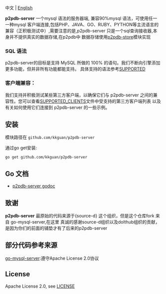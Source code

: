 
中文 | [English](./README-EN.md)

**p2pdb-server** 一个mysql 语法的服务器端, 兼容90%mysql 语法，可使用任一一种mysql 客户端连接,包括PHP、JAVA、GO、RUBY、PYTHON等主流语言的兼容（正积极测试中）,需要注意的是,p2pdb-server 只是一个sql查询接收器,本身并不提供真实的数据存储,在p2pdb中 数据存储使用[p2pdb-store](https://github.com/kkguan/p2pdb-store)模块实现


### SQL 语法
p2pdb-server的目标是支持 MySQL 所做的 100% 的语句。我们不断向引擎添加更多功能，但并非所有功能都能支持。
具体支持的语法参考[SUPPORTED](./SUPPORTED.md)


### 客户端兼容：

我们支持并积极测试某些第三方客户端，以确保它们与 p2pdb-server 之间的兼容性。您可以查看[SUPPORTED_CLIENTS](./SUPPORTED_CLIENTS.md)文件中受支持的第三方客户端列表 以及有关如何使用它们连接到 p2pdb-server 的一些示例。



## 安装

模块路径在 `github.com/kkguan/p2pdb-server`

通过go get安装:

```
go get github.com/kkguan/p2pdb-server
```

## Go 文档

* [p2pdb-server godoc](https://godoc.org/github.com/kkguan/p2pdb-server)

## 致谢

**p2pdb-server** 最原始的代码来源于{source-d} 这个组织，但是这个仓库fork 来自 go-mysql-server,在这里
真诚的感谢source-d组织以及dolthub组织的贡献，是因为你们的前面的铺垫才有了后来的p2pdb-server

## 部分代码参考来源
[go-mysql-server](http://github.com/kkguan/p2pdb-server):遵守Apache License 2.0协议

## License

Apache License 2.0, see [LICENSE](/LICENSE)